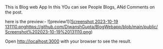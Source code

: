 This is Blog web App 
In this YOu can see People Blogs, ANd Comments on the post.

here is the preview:-
![preview1]([Screenshot 2023-10-19 131110.png](https://github.com/DiwanshGupta/BlogWebapp/blob/main/public/Screenshot%202023-10-19%20131110.png)https://github.com/DiwanshGupta/BlogWebapp/blob/main/public/Screenshot%202023-10-19%20131110.png)



Open [http://localhost:3000](http://localhost:3000) with your browser to see the result.

